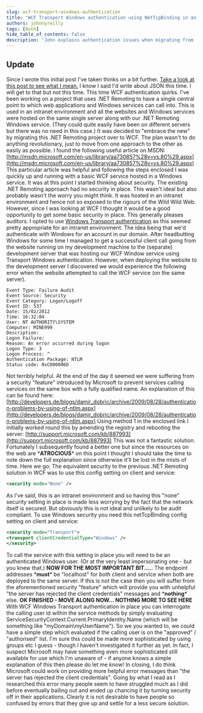 ```yaml
---
slug: wcf-transport-windows-authentication
title: 'WCF Transport Windows authentication using NetTcpBinding in an Intranet environment'
authors: johnnyreilly
tags: [Auth]
hide_table_of_contents: false
description: 'John explains authentication issues when migrating from .NET Remoting to WCF. The post highlights a security feature and suggests solutions.'
---
```


## Update

<!--truncate-->

Since I wrote this initial post I've taken thinks on a bit further. [Take a look at this post to see what I mean.](../2012-03-22-wcf-moving-from-config-to-code-simple/index.md) I know I said I'd write about JSON this time. I will get to that but not this time. This time WCF authentication quirks. I've been working on a project that uses .NET Remoting to have a single central point to which web applications and Windows services can call into. This is used in an intranet environment and all the websites and Windows services were hosted on the same single server along with our .NET Remoting Windows service. (They could quite easily have been on different servers but there was no need in this case.) It was decided to "embrace the new" by migrating this .NET Remoting project over to WCF. The plan wasn't to do anything revolutionary, just to move from one approach to the other as easily as possible. I found the following useful article on MSDN: [http://msdn.microsoft.com/en-us/library/aa730857%28v=vs.80%29.aspx](http://msdn.microsoft.com/en-us/library/aa730857%28v=vs.80%29.aspx) This particular article was helpful and following the steps enclosed I was quickly up and running with a basic WCF service hosted in a Windows service. It was at this point I started thinking about security. The existing .NET Remoting approach had no security in place. This wasn't ideal but also probably wasn't the worry you might think. It was hosted in an intranet environment and hence not so exposed to the rigours of the Wild Wild Web. However, since I was looking at WCF I thought it would be a good opportunity to get some basic security in place. This generally pleases auditors. I opted to use [Windows Transport authentication](http://msdn.microsoft.com/en-us/library/ms733089.aspx) as this seemed pretty appropriate for an intranet environment. The idea being that we'd authenticate with Windows for an account in our domain. After headbutting Windows for some time I managed to get a successful client call going from the website running on my development machine to the (separate) development server that was hosting our WCF Window service using Transport Windows authentication. However, when deploying the website to the development server I discovered we would experience the following error when the website attempted to call the WCF service (on the same server).

```
Event Type: Failure Audit
Event Source: Security
Event Category: Logon/Logoff
Event ID: 537
Date: 15/02/2012
Time: 16:32:04
User: NT AUTHORITY\SYSTEM
Computer: MINE999
Description:
Logon Failure:
Reason: An error occurred during logon
Logon Type: 3
Logon Process: ^
Authentication Package: NTLM
Status code: 0xC000006D
```

Not terribly helpful. At the end of the day it seemed we were suffering from a security "feature" introduced by Microsoft to prevent services calling services on the same box with a fully qualified name. An explanation of this can be found here: [http://developers.de/blogs/damir_dobric/archive/2009/08/28/authentication-problems-by-using-of-ntlm.aspx](http://developers.de/blogs/damir_dobric/archive/2009/08/28/authentication-problems-by-using-of-ntlm.aspx) Using method 1 in the enclosed link I initially worked round this by amending the registry and rebooting the server: [http://support.microsoft.com/kb/887993](http://support.microsoft.com/kb/887993) This was not a fantastic solution. Fortunately I subsequently found a better one but since the resources on the web are \***ATROCIOUS**\* on this point I thought I should take the time to note down the full explanation since otherwise it'll be lost in the mists of time. Here we go: The equivalent security to the previous .NET Remoting solution in WCF was to use this config setting on client and service:

```xml
<security mode="None" />
```

As I've said, this is an intranet environment and so having this "none" security setting in place is made less worrying by the fact that the network itself is secured. But obviously this is not ideal and unlikely to be audit compliant. To use Windows security you need this netTcpBinding config setting on client and service:

```xml
<security mode="Transport">
<transport clientCredentialType="Windows" />
</security>
```

To call the service with this setting in place you will need to be an authenticated Windows user. (Or at the very least impersonating one - but you knew that.) **NOW FOR THE MOST IMPORTANT BIT.....** The endpoint addresses \***must**\* be "localhost" for _both_ client and service when both are deployed to the same server. If this is not the case then you will suffer from the aforementioned security "feature" which will provide you with unhelpful "the server has rejected the client credentials" messages and \***nothing**\* else. **OK FINISHED - MOVE ALONG NOW... NOTHING MORE TO SEE HERE** With WCF Windows Transport authentication in place you can interrogate the calling user id within the service methods by simply evaluating ServiceSecurityContext.Current.PrimaryIdentity.Name (which will be something like "myDomain\myUserName"). So we you wanted to, we could have a simple step which evaluated if the calling user is on the "approved" / "authorised" list. I'm sure this could be made more sophisticated by using groups etc I guess - though I haven't investigated it further as yet. In fact, I suspect Microsoft may have something even more sophisticated still available for use which I'm unaware of - if anyone knows a simple explanation of this then please do let me know! In closing, I do think Microsoft could work on providing more helpful error messages than "the server has rejected the client credentials". Going by what I read as I researched this error many people seem to have struggled much as I did before eventually bailing out and ended up chancing it by turning security off in their applications. Clearly it is not desirable to have people so confused by errors that they give up and settle for a less secure solution.
